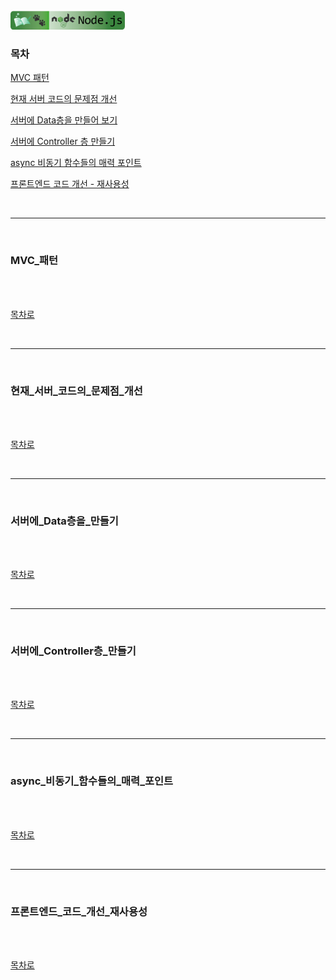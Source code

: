 <br />
<a href="https://github.com/seol-yu/TIL/tree/master/NodeJS/노드_백엔드">
  <img src="https://github.com/seol-yu/TIL/raw/master/images/nodejs-badge-logo.png?raw=true" height="30" style="max-width: 100%;">
</a>
<br />

### 목차

[MVC 패턴](#MVC_패턴)

[현재 서버 코드의 문제점 개선](#현재_서버_코드의_문제점_개선)

[서버에 Data층을 만들어 보기](#서버에_Data층을_만들기)

[서버에 Controller 층 만들기](#서버에_Controller층_만들기)

[async 비동기 함수들의 매력 포인트](#async_비동기_함수들의_매력_포인트)

[프론트엔드 코드 개선 - 재사용성](#프론트엔드_코드_개선_재사용성)

<br />

---

<br />

### MVC_패턴

<br />



<br />

[목차로](#목차)

<br />

---

<br />

### 현재_서버_코드의_문제점_개선

<br />



<br />

[목차로](#목차)

<br />

---

<br />

### 서버에_Data층을_만들기

<br />



<br />

[목차로](#목차)

<br />

---

<br />

### 서버에_Controller층_만들기

<br />



<br />

[목차로](#목차)

<br />

---

<br />

### async_비동기_함수들의_매력_포인트

<br />



<br />

[목차로](#목차)

<br />

---

<br />

### 프론트엔드_코드_개선_재사용성

<br />



<br />

[목차로](#목차)

<br />
